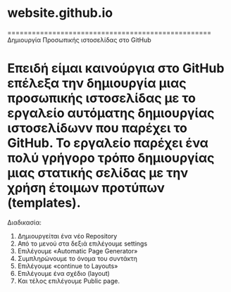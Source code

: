 # website.github.io
==================================================
Δημιουργία Προσωπικής ιστοσελίδας στο GitHub

Επειδή είμαι καινούργια στο GitHub επέλεξα την δημιουργία μιας προσωπικής ιστοσελίδας με το εργαλείο αυτόματης δημιουργίας ιστοσελίδωνv που παρέχει το GitHub. Το εργαλείο παρέχει ένα πολύ γρήγορο τρόπο δημιουργίας μιας στατικής σελίδας  με την χρήση έτοιμων προτύπων (templates). 
====================================================
Διαδικασία:
1.	Δημιουργείται ένα νέο Repository 
2.	Από το μενού στα δεξιά επιλέγουμε settings 
3.	Επιλέγουμε «Automatic Page Generator»
4.	Συμπληρώνουμε το όνομα του συντάκτη
5.	Επιλέγουμε «continue to Layouts»
6.	Επιλέγουμε ένα σχέδιο (layout)
7.	Και τέλος επιλέγουμε Public page.






